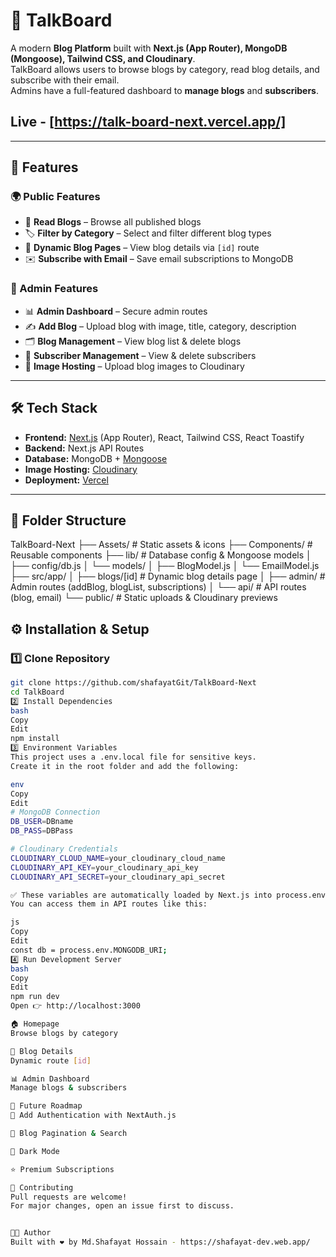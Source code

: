 # 📝 TalkBoard

A modern **Blog Platform** built with **Next.js (App Router), MongoDB (Mongoose), Tailwind CSS, and Cloudinary**.  
TalkBoard allows users to browse blogs by category, read blog details, and subscribe with their email.  
Admins have a full-featured dashboard to **manage blogs** and **subscribers**.

## Live - [https://talk-board-next.vercel.app/]

---

## 🚀 Features

### 🌍 Public Features
- 📰 **Read Blogs** – Browse all published blogs
- 🏷️ **Filter by Category** – Select and filter different blog types
- 📖 **Dynamic Blog Pages** – View blog details via `[id]` route
- ✉️ **Subscribe with Email** – Save email subscriptions to MongoDB

### 🔑 Admin Features
- 📊 **Admin Dashboard** – Secure admin routes
- ✍️ **Add Blog** – Upload blog with image, title, category, description
- 🗂️ **Blog Management** – View blog list & delete blogs
- 👥 **Subscriber Management** – View & delete subscribers
- 📸 **Image Hosting** – Upload blog images to Cloudinary

---

## 🛠️ Tech Stack

- **Frontend:** [Next.js](https://nextjs.org/) (App Router), React, Tailwind CSS, React Toastify  
- **Backend:** Next.js API Routes  
- **Database:** MongoDB + [Mongoose](https://mongoosejs.com/)  
- **Image Hosting:** [Cloudinary](https://cloudinary.com/)  
- **Deployment:** [Vercel](https://vercel.com/)  

---

## 📂 Folder Structure

TalkBoard-Next
├── Assets/ # Static assets & icons
├── Components/ # Reusable components
├── lib/ # Database config & Mongoose models
│ ├── config/db.js
│ └── models/
│ ├── BlogModel.js
│ └── EmailModel.js
├── src/app/
│ ├── blogs/[id] # Dynamic blog details page
│ ├── admin/ # Admin routes (addBlog, blogList, subscriptions)
│ └── api/ # API routes (blog, email)
└── public/ # Static uploads & Cloudinary previews

## ⚙️ Installation & Setup

### 1️⃣ Clone Repository
```bash
git clone https://github.com/shafayatGit/TalkBoard-Next
cd TalkBoard
2️⃣ Install Dependencies
bash
Copy
Edit
npm install
3️⃣ Environment Variables
This project uses a .env.local file for sensitive keys.
Create it in the root folder and add the following:

env
Copy
Edit
# MongoDB Connection
DB_USER=DBname
DB_PASS=DBPass

# Cloudinary Credentials
CLOUDINARY_CLOUD_NAME=your_cloudinary_cloud_name
CLOUDINARY_API_KEY=your_cloudinary_api_key
CLOUDINARY_API_SECRET=your_cloudinary_api_secret

✅ These variables are automatically loaded by Next.js into process.env.
You can access them in API routes like this:

js
Copy
Edit
const db = process.env.MONGODB_URI;
4️⃣ Run Development Server
bash
Copy
Edit
npm run dev
Open 👉 http://localhost:3000

🏠 Homepage
Browse blogs by category

📖 Blog Details
Dynamic route [id]

📊 Admin Dashboard
Manage blogs & subscribers

🌟 Future Roadmap
🔐 Add Authentication with NextAuth.js

📑 Blog Pagination & Search

🌙 Dark Mode

⭐ Premium Subscriptions

🤝 Contributing
Pull requests are welcome!
For major changes, open an issue first to discuss.


👨‍💻 Author
Built with ❤️ by Md.Shafayat Hossain - https://shafayat-dev.web.app/
